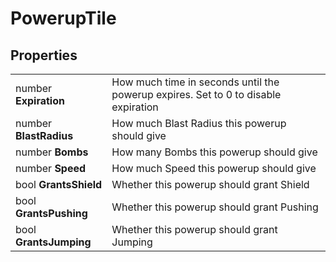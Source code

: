 # PowerupTile

## Properties
| | |
| -------- | ------- |
| number <b>Expiration</b> | How much time in seconds until the powerup expires. Set to 0 to disable expiration |
| number <b>BlastRadius</b> | How much Blast Radius this powerup should give |
| number <b>Bombs</b> | How many Bombs this powerup should give |
| number <b>Speed</b> | How much Speed this powerup should give |
| bool <b>GrantsShield</b> | Whether this powerup should grant Shield |
| bool <b>GrantsPushing</b> | Whether this powerup should grant Pushing |
| bool <b>GrantsJumping</b> | Whether this powerup should grant Jumping |